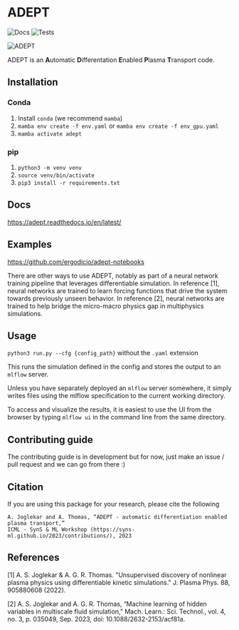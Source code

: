 # ADEPT

![Docs](https://readthedocs.org/projects/adept/badge/?version=latest)
![Tests](https://github.com/ergodicio/adept/actions/workflows/cpu-tests.yaml/badge.svg)

![ADEPT](./docs/source/adept-logo.png)

ADEPT is an **A**utomatic **D**ifferentation **E**nabled **P**lasma **T**ransport code.

## Installation
### Conda
1. Install `conda` (we recommend `mamba`)
2. `mamba env create -f env.yaml` or `mamba env create -f env_gpu.yaml`
3. `mamba activate adept`

### pip
1. `python3 -m venv venv`
2. `source venv/bin/activate`
3. `pip3 install -r requirements.txt`

## Docs
https://adept.readthedocs.io/en/latest/

## Examples
https://github.com/ergodicio/adept-notebooks

There are other ways to use ADEPT, notably as part of a neural network training pipeline that leverages differentiable simulation. In reference [1], neural networks are trained to learn forcing functions that 
drive the system towards previously unseen behavior. In reference [2], neural networks are trained to help bridge the micro-macro physics gap in multiphysics simulations.

## Usage
`python3 run.py --cfg {config_path}` without the `.yaml` extension

This runs the simulation defined in the config and stores the output to an `mlflow` server.

Unless you have separately deployed an `mlflow` server somewhere, it simply writes files using the mlflow specification to the current working directory. 

To access and visualize the results, it is easiest to use the UI from the browser by typing `mlflow ui` in the command line from the same directory.


## Contributing guide
The contributing guide is in development but for now, just make an issue / pull request and we can go from there :) 

## Citation
If you are using this package for your research, please cite the following

```
A. Joglekar and A. Thomas, “ADEPT - automatic differentiation enabled plasma transport,” 
ICML - SynS & ML Workshop (https://syns-ml.github.io/2023/contributions/), 2023

```

## References
[1] A. S. Joglekar & A. G. R. Thomas. "Unsupervised discovery of nonlinear plasma physics using differentiable kinetic simulations." J. Plasma Phys. 88, 905880608 (2022).

[2] A. S. Joglekar and A. G. R. Thomas, “Machine learning of hidden variables in multiscale fluid simulation,” Mach. Learn.: Sci. Technol., vol. 4, no. 3, p. 035049, Sep. 2023, doi: 10.1088/2632-2153/acf81a.

